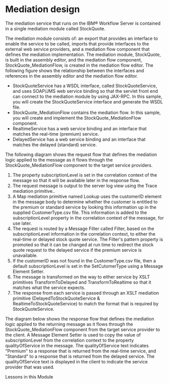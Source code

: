 <!-- image -->

# Mediation design

The mediation service that runs on the IBM® Workflow
Server is
contained in a single mediation module  called StockQuote.

The mediation module consists of: an export that provides an interface to enable the
service to be called, imports that provide interfaces to the external web service providers,
and a mediation flow component that defines the mediation implementation. The mediation
module, StockQuote, is built in the assembly editor, and the mediation flow component,
StockQuote\_MediationFlow, is created in the mediation flow editor. The following figure shows the
relationship between the interfaces and references in the assembly editor and the mediation flow
editor.

<!-- image -->

<!-- image -->

- StockQuoteService has a WSDL interface, called StockQuoteService, and uses SOAP/JMS web
service binding so that the servlet front end can connect to the mediation module by using JAX-RPC.
In this sample, you will create the StockQuoteService interface and generate the WSDL file.
- StockQuote\_MediationFlow contains the mediation flow. In this sample, you will create and
implement the StockQuote\_MediationFlow component.
- RealtimeService has a web service binding and an interface that matches the real-time
(premium) service.
- DelayedService has a web service binding and an interface that matches the delayed
(standard) service.

The following diagram shows the request flow that defines the mediation logic applied to the
message as it flows through the StockQuote\_MediationFlow component to the target service
providers.

<!-- image -->

1. The property subscriptionLevel is set in the correlation context of the message so that it will
be available later in the response flow.
2. The request message is output to the server log view using the Trace mediation primitive..
3. A Map mediation primitive named Lookup uses the customerID element in the
message body to determine whether the customer is entitled to the premium or standard service by
looking this information up in the supplied CustomerType.csv file. This information is added to the
subscriptionLevel property in the correlation context of the message, for use later.
4. The request is routed by a Message Filter called Filter, based on the subscriptionLevel
information in the correlation context, to either the real-time or delayed stock quote service. The
Filter's pattern property is promoted so that it can be changed at run time to redirect the stock
quote request to the delayed service if the premium service is unavailable.
5. If the customerID was not found in the CustomerType.csv file, then a default subscriptionLevel
is set in the SetCutomerType using a Message Element Setter.
6. The message is transformed on the way to either service by XSLT primitives TransformToDelayed
and TransformToRealtime so that it matches what the service expects.
7. The response from each service is passed through an XSLT mediation primitive
(DelayedToStockQuoteService & RealtimeToStockQuoteService) to match the format that is required
by StockQuoteService.

The diagram below shows the response flow that defines the mediation logic applied to the
returning message as it flows through the StockQuote\_MediationFlow component from the target service
provider to the client. A Message Element Setter is used to copy the value of subscriptionLevel from
the correlation context to the property qualityOfService in the message. The qualityOfService text
indicates "Premium" to a response that is returned from the real-time service, and "Standard" to a
response that is returned from the delayed service. The qualityOfService text is displayed in the
client to indicate the service provider that was used.

<!-- image -->

Lessons in this Module